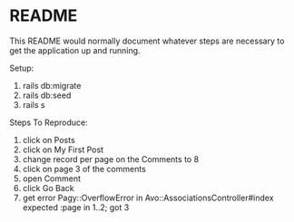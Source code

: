 # README

This README would normally document whatever steps are necessary to get the
application up and running.

Setup:

1. rails db:migrate
2. rails db:seed
3. rails s

Steps To Reproduce:

1. click on Posts
2. click on My First Post
3. change record per page on the Comments to 8
2. click on page 3 of the comments
2. open Comment
3. click Go Back
4. get error Pagy::OverflowError in Avo::AssociationsController#index expected :page in 1..2; got 3
